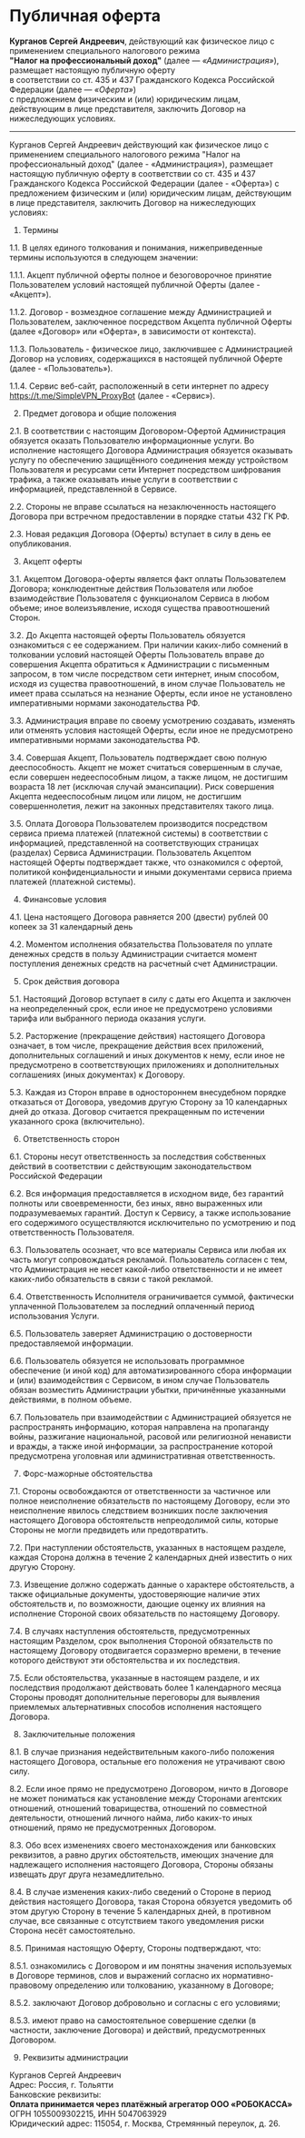 # Публичная оферта

**Курганов Сергей Андреевич**, действующий как физическое лицо с применением специального налогового режима  
**"Налог на профессиональный доход"** (далее — *«Администрация»*), размещает настоящую публичную оферту  
в соответствии со ст. 435 и 437 Гражданского Кодекса Российской Федерации (далее — *«Оферта»*)  
с предложением физическим и (или) юридическим лицам, действующим в лице представителя, заключить Договор на нижеследующих условиях.

---


Курганов Сергей Андреевич действующий как физическое лицо с применением специального налогового режима "Налог на профессиональный доход" (далее - «Администрация»), размещает настоящую публичную
оферту в соответствии со ст. 435 и 437 Гражданского Кодекса Российской Федерации (далее - «Оферта») с предложением физическим и (или) юридическим лицам, действующим в лице представителя, заключить Договор на нижеследующих условиях:


<!-- -->
1. Термины


<!-- -->
1.1. В целях единого толкования и понимания, нижеприведенные термины используются в следующем значении:



<!-- -->
1.1.1. Акцепт публичной оферты полное и безоговорочное принятие Пользователем условий настоящей публичной Оферты (далее - «Акцепт»).



<!-- -->
1.1.2. Договор - возмездное соглашение между Администрацией и Пользователем, заключенное посредством Акцепта публичной Оферты (далее «Договор» или «Оферта», в зависимости от контекста).



<!-- -->
1.1.3. Пользователь - физическое лицо, заключившее с Администрацией Договор на условиях,
содержащихся в настоящей публичной Оферте (далее - «Пользователь»).



<!-- -->
1.1.4. Сервис веб-сайт, расположенный в сети интернет по адресу https://t.me/SimpleVPN_ProxyBot (далее - «Сервис»).


<!-- -->
2. Предмет договора и общие положения


<!-- -->
2.1. В соответствии с настоящим Договором-Офертой Администрация обязуется оказать Пользователю информационные услуги. Во исполнение настоящего Договора Администрация обязуется оказывать услугу по обеспечению защищённого соединения между устройством Пользователя и ресурсами сети Интернет посредством шифрования трафика, а также оказывать иные услуги в соответствии с информацией, представленной в Сервисе.


<!-- -->
2.2. Стороны не вправе ссылаться на незаключенность настоящего Договора при встречном предоставлении в порядке статьи 432 ГК РФ.


<!-- -->
2.3. Новая редакция Договора (Оферты) вступает в силу в день ее опубликования.


<!-- -->
3. Акцепт оферты


<!-- -->
3.1. Акцептом Договора-оферты является факт оплаты Пользователем Договора; конклюдентные действия Пользователя или любое взаимодействие Пользователя с функционалом Сервиса в любом объеме; иное волеизъявление, исходя существа правоотношений Сторон.


<!-- -->
3.2. До Акцепта настоящей оферты Пользователь обязуется ознакомиться с ее содержанием. При наличии каких-либо сомнений в толковании условий настоящей Оферты Пользователь вправе до совершения Акцепта обратиться к Администрации с письменным запросом, в том числе посредством сети интернет, иным способом, исходя из существа правоотношений, в ином случае Пользователь не имеет права ссылаться на незнание Оферты, если иное не установлено императивными нормами законодательства РФ.


<!-- -->
3.3. Администрация вправе по своему усмотрению создавать, изменять или отменять условия настоящей Оферты, если иное не предусмотрено императивными нормами законодательства РФ.


<!-- -->
3.4. Совершая Акцепт, Пользователь подтверждает свою полную дееспособность. Акцепт не может считаться совершенным в случае, если совершен недееспособным лицом, а также лицом, не достигшим возраста 18 лет (исключая случай эмансипации). Риск совершения Акцепта недееспособным лицом или лицом, не достигшим совершеннолетия, лежит на законных представителях такого лица.


<!-- -->
3.5. Оплата Договора Пользователем производится посредством сервиса приема платежей (платежной системы) в соответствии с информацией, представленной на соответствующих страницах (разделах) Сервиса Администрации. Пользователь Акцептом настоящей Оферты подтверждает также, что ознакомился с офертой, политикой конфиденциальности и иными документами сервиса приема платежей (платежной системы).


<!-- -->
4. Финансовые условия


<!-- -->
4.1. Цена настоящего Договора равняется 200 (двести) рублей 00 копеек за 31 календарный день


<!-- -->
4.2. Моментом исполнения обязательства Пользователя по уплате денежных средств в пользу Администрации считается момент поступления денежных средств на расчетный счет Администрации.


<!-- -->
5. Срок действия договора


<!-- -->
5.1. Настоящий Договор вступает в силу с даты его Акцепта и заключен на неопределенный срок, если иное не предусмотрено условиями тарифа или выбранного периода оказания услуги.


<!-- -->
5.2. Расторжение (прекращение действия) настоящего Договора означает, в том числе, прекращение действия всех приложений, дополнительных соглашений и иных документов к нему, если иное не предусмотрено в соответствующих приложениях и дополнительных соглашениях (иных документах) к Договору.


<!-- -->
5.3. Каждая из Сторон вправе в одностороннем внесудебном порядке отказаться от Договора, уведомив другую Сторону за 10 календарных дней до отказа. Договор считается прекращенным по истечении указанного срока (включительно).


<!-- -->
6. Ответственность сторон


<!-- -->
6.1. Стороны несут ответственность за последствия собственных действий в соответствии с действующим законодательством Российской Федерации


<!-- -->
6.2. Вся информация предоставляется в исходном виде, без гарантий полноты или своевременности, без иных, явно выраженных или подразумеваемых гарантий. Доступ к Сервису, а также использование его содержимого осуществляются исключительно по усмотрению и под ответственность Пользователя.


<!-- -->
6.3. Пользователь осознает, что все материалы Сервиса или любая их часть могут сопровождаться рекламой. Пользователь согласен с тем, что Администрация не несет какой-либо ответственности и не имеет каких-либо обязательств в связи с такой рекламой.


<!-- -->
6.4. Ответственность Исполнителя ограничивается суммой, фактически уплаченной Пользователем за последний оплаченный период использования Услуги. 


<!-- -->
6.5. Пользователь заверяет Администрацию о достоверности предоставляемой информации.


<!-- -->
6.6. Пользователь обязуется не использовать программное обеспечение (и иной код) для автоматизированного сбора информации и (или) взаимодействия с Сервисом, в ином случае Пользователь обязан возместить Администрации убытки, причинённые указанными действиями, в полном объеме.


<!-- -->
6.7. Пользователь при взаимодействии с Администрацией обязуется не распространять информацию, которая направлена на пропаганду войны, разжигание национальной, расовой или религиозной ненависти и вражды, а также иной информации, за распространение которой предусмотрена уголовная или административная ответственность.



<!-- -->
7. Форс-мажорные обстоятельства


<!-- -->
7.1. Стороны освобождаются от ответственности за частичное или полное неисполнение обязательств по настоящему Договору, если это неисполнение явилось следствием возникших после заключения настоящего Договора обстоятельств непреодолимой силы, которые Стороны не могли предвидеть или предотвратить.


<!-- -->
7.2. При наступлении обстоятельств, указанных в настоящем разделе, каждая Сторона должна в течение 2 календарных дней известить о них другую Сторону.


<!-- -->
7.3. Извещение должно содержать данные о характере обстоятельств, а также официальные документы, удостоверяющие наличие этих обстоятельств и, по возможности, дающие оценку их влияния на исполнение Стороной своих обязательств по настоящему Договору.


<!-- -->
7.4. В случаях наступления обстоятельств, предусмотренных настоящим Разделом, срок выполнения Стороной обязательств по настоящему Договору отодвигается соразмерно времени, в течение которого действуют эти обстоятельства и их последствия.


<!-- -->
7.5. Если обстоятельства, указанные в настоящем разделе, и их последствия продолжают действовать более 1 календарного месяца Стороны проводят дополнительные переговоры для выявления приемлемых альтернативных способов исполнения настоящего Договора.


<!-- -->
8. Заключительные положения


<!-- -->
8.1. В случае признания недействительным какого-либо положения настоящего Договора, остальные его положения не утрачивают свою силу.


<!-- -->
8.2. Если иное прямо не предусмотрено Договором, ничто в Договоре не может пониматься как установление между Сторонами агентских отношений, отношений товарищества, отношений по совместной деятельности, отношений личного найма, либо каких-то иных отношений, прямо не предусмотренных Договором.


<!-- -->
8.3. Обо всех изменениях своего местонахождения или банковских реквизитов, а равно других обстоятельств, имеющих значение для надлежащего исполнения настоящего Договора, Стороны обязаны извещать друг друга незамедлительно.


<!-- -->
8.4. В случае изменения каких-либо сведений о Стороне в период действия настоящего Договора, такая Сторона обязуется уведомить об этом другую Сторону в течение 5 календарных дней, в противном случае, все связанные с отсутствием такого уведомления риски Сторона несёт самостоятельно.


<!-- -->
8.5. Принимая настоящую Оферту, Стороны подтверждают, что:



<!-- -->
8.5.1. ознакомились с Договором и им понятны значения используемых в Договоре терминов, слов и выражений согласно их нормативно-правовому определению или толкованию, указанному в Договоре;



<!-- -->
8.5.2. заключают Договор добровольно и согласны с его условиями;



<!-- -->
8.5.3. имеют право на самостоятельное совершение сделки (в частности, заключение Договора) и действий, предусмотренных Договором.


<!-- -->
9. Реквизиты администрации
<!-- -->
Курганов Сергей Андреевич  
Адрес: Россия, г. Тольятти  
Банковские реквизиты:  
**Оплата принимается через платёжный агрегатор ООО «РОБОКАССА»**  
ОГРН 1055009302215, ИНН 5047063929  
Юридический адрес: 115054, г. Москва, Стремянный переулок, д. 26.
